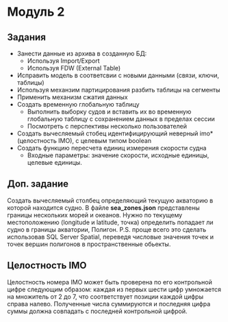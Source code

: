  # Модуль 2

## Задания
- Занести данные из архива в созданную БД:
    - Используя Import/Export
    - Используя FDW (External Table)
- Исправить модель в соответсвии с новыми данными (связи, ключи, таблицы)
- Используя механзим партицирования разбить таблицы на сегменты
- Применить механизм сжатия данных
- Создать временную глобальную таблицу
    - Выполнить выборку судов и вставить их во временную глобальную таблицу с сохранением данных в пределах сессии
    - Посмотреть с перспективы несколько пользователей
- Создать вычесляемый cтобец идентифицирующий неверный imo* (целостность IMO), с целевым типом boolean
- Создать функцию пересчета единиц измерения скорости судна
    - Входные параметры: значение скорости, исходные единицы, целевые единицы.
## Доп. задание
Создать вычесляемый столбец определяющий текущую акваторию в которой находится судно.
В файле **sea_zones.json** представлены границы нескольких морей и океанов. Нужно по текущему местоположению (longitude и latitude, точка) определить попадает ли судно в границы акватории, Полигон. P.S. проще всего это сделать использовав SQL Server Spatial, переведя числовые значения точек и точек вершин полигонов в пространственные обьекты.

## Целостность IMO
Целостность номера IMO может быть проверена по его контрольной цифре следующим образом: каждая из первых шести цифр умножается на множитель от 2 до 7, что соответствует позиции каждой цифры справа налево. Полученные числа суммируются и последняя цифра суммы должна совпадать с последней контрольной цифрой.
